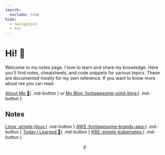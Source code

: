 ```yaml
---
search:
  exclude: true
hide:
  - navigation
  - toc
---
```


# Hi! 👋

Welcome to my notes page. I love to learn and share my knowledge. Here you'll find notes, cheatsheets, and code snippets for various topics. These are documented mostly for my own reference. If you want to know more about me you can read:

[About Me :person_in_tuxedo:](https://maheshrjl.com/about){ .md-button } or [My Blog :fontawesome-solid-blog:](https://maheshrjl.com/){ .md-button }


## Notes

[Linux :simple-linux:](./linux/curl){ .md-button } [AWS :fontawesome-brands-aws:](./aws/aws-cli/ec2){ .md-button } [Today I Learned :bookmark:](./til){ .md-button } [K8S :simple-kubernetes:](./kubernetes/k8s-intro){ .md-button }



<p style="text-align: center;">✌</p>